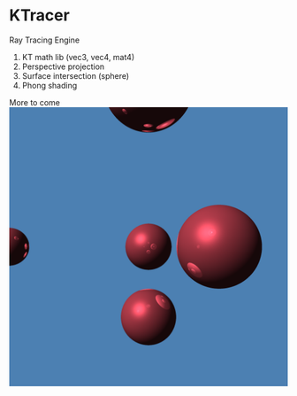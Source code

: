 # KTracer
Ray Tracing Engine

1. KT math lib (vec3, vec4, mat4)
2. Perspective projection
3. Surface intersection (sphere)
4. Phong shading

More to come
![Early and simple version of traced image](Simple_trace.png)
